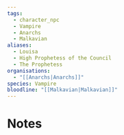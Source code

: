 ```yaml
---
tags:
  - character_npc
  - Vampire
  - Anarchs
  - Malkavian
aliases:
  - Louisa
  - High Prophetess of the Council
  - The Prophetess
organisations:
  - "[[Anarchs|Anarchs]]"
species: Vampire
bloodline: "[[Malkavian|Malkavian]]"
---
```


# Notes


